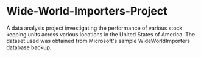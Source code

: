 # Wide-World-Importers-Project

A data analysis project investigating the performance of various stock keeping units across various locations in the United States of America. The dataset used was obtained from Microsoft's sample WideWorldImporters database backup. 
